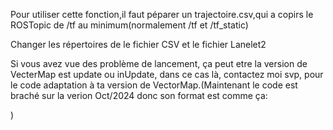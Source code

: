 Pour utiliser cette fonction,il faut péparer un trajectoire.csv,qui a copirs le ROSTopic de /tf au minimum(normalement /tf et /tf_static)

Changer les répertoires de le fichier CSV et le fichier Lanelet2

Si vous avez vue des problème de lancement, ça peut etre la version de VecterMap est update ou inUpdate, dans ce cas là, contactez moi svp, pour le code adaptation à ta version de VectorMap.(Maintenant le code est braché sur la verion Oct/2024 donc son format est comme ça:

  <node id="1" lat="46.12982337722" lon="-1.0794278177">
    <tag k="local_x" v="48365.1015"/>
    <tag k="local_y" v="10264.8907"/>
    <tag k="ele" v="53.9878"/>
  </node>
  
)